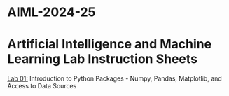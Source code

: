 # AIML-2024-25
# Artificial Intelligence and Machine Learning Lab Instruction Sheets
[Lab 01:](https://github.com/Madhumitha-Reddy/AIML-2025/blob/main/Untitled1.ipynb) Introduction to Python Packages - Numpy, Pandas, Matplotlib, and Access to Data Sources
